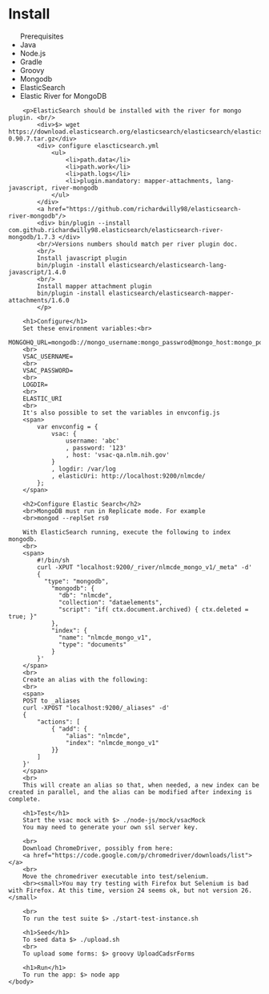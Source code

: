 <html>
    <body>
        <h1>Install</h1>
        <ul>Prerequisites
            <li>Java</li>
            <li>Node.js</li>
            <li>Gradle</li>
            <li>Groovy</li>
            <li>Mongodb</li>
            <li>ElasticSearch</li>
            <li>Elastic River for MongoDB</li>
        </ul>

        <p>ElasticSearch should be installed with the river for mongo plugin. <br/>
            <div>$> wget https://download.elasticsearch.org/elasticsearch/elasticsearch/elasticsearch-0.90.7.tar.gz</div>
            <div> configure elascticsearch.yml 
                <ul>
                    <li>path.data</li>
                    <li>path.work</li>
                    <li>path.logs</li>
                    <li>plugin.mandatory: mapper-attachments, lang-javascript, river-mongodb
                </ul>
            </div>
            <a href="https://github.com/richardwilly98/elasticsearch-river-mongodb"/>
            <div> bin/plugin --install com.github.richardwilly98.elasticsearch/elasticsearch-river-mongodb/1.7.3 </div>
            <br/>Versions numbers should match per river plugin doc. 
            <br/>
            Install javascript plugin
            bin/plugin -install elasticsearch/elasticsearch-lang-javascript/1.4.0
            <br/>
            Install mapper attachment plugin
            bin/plugin -install elasticsearch/elasticsearch-mapper-attachments/1.6.0
            </p>
        
        <h1>Configure</h1>
        Set these environment variables:<br>
        MONGOHQ_URL=mongodb://mongo_username:mongo_passwrod@mongo_host:mongo_port/db_name
        <br>
        VSAC_USERNAME=
        <br>
        VSAC_PASSWORD=
        <br>
        LOGDIR=
        <br>
        ELASTIC_URI
        <br>
        It's also possible to set the variables in envconfig.js
        <span>
            var envconfig = {
                vsac: {
                    username: 'abc'
                    , password: '123'
                    , host: 'vsac-qa.nlm.nih.gov'
                }
                , logdir: /var/log
                , elasticUri: http://localhost:9200/nlmcde/
            };
        </span>
        
        <h2>Configure Elastic Search</h2>
        <br>MongoDB must run in Replicate mode. For example
        <br>mongod --replSet rs0
        
        With ElasticSearch running, execute the following to index mongodb.
        <br>
        <span>
            #!/bin/sh
            curl -XPUT "localhost:9200/_river/nlmcde_mongo_v1/_meta" -d'
            {
              "type": "mongodb",
                "mongodb": {
                  "db": "nlmcde", 
                  "collection": "dataelements",
                  "script": "if( ctx.document.archived) { ctx.deleted = true; }" 
                },
                "index": {
                  "name": "nlmcde_mongo_v1", 
                  "type": "documents"
                }        
            }'
        </span>
        <br>
        Create an alias with the following:
        <br>
        <span>
        POST to _aliases
        curl -XPOST "localhost:9200/_aliases" -d'
        {
            "actions": [
                { "add": {
                    "alias": "nlmcde",
                    "index": "nlmcde_mongo_v1"
                }}
            ]
        }'
        </span>
        <br>
        This will create an alias so that, when needed, a new index can be created in parallel, and the alias can be modified after indexing is complete. 
        
        <h1>Test</h1>
        Start the vsac mock with $> ./node-js/mock/vsacMock
        You may need to generate your own ssl server key. 

        <br>
        Download ChromeDriver, possibly from here:
        <a href="https://code.google.com/p/chromedriver/downloads/list"></a>
        <br>
        Move the chromedriver executable into test/selenium.
        <br><small>You may try testing with Firefox but Selenium is bad with Firefox. At this time, version 24 seems ok, but not version 26.</small>
        
        <br>
        To run the test suite $> ./start-test-instance.sh

        <h1>Seed</h1>
        To seed data $> ./upload.sh
        <br>
        To upload some forms: $> groovy UploadCadsrForms
        
        <h1>Run</h1>
        To run the app: $> node app
    </body>
</html>
